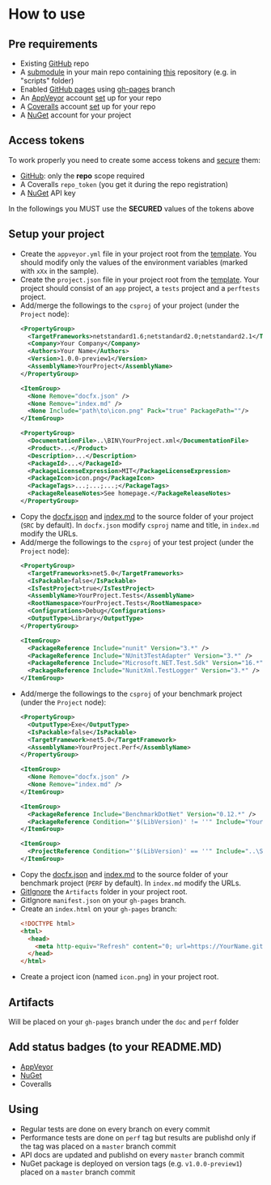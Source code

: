 # How to use

## Pre requirements
- Existing [GitHub](https://help.github.com/en/github/getting-started-with-github/create-a-repo ) repo
- A [submodule](https://gist.github.com/gitaarik/8735255 ) in your main repo containing [this](https://github.com/Sholtee/build ) repository (e.g. in "scripts" folder)
- Enabled [GitHub pages](https://guides.github.com/features/pages/ ) using [gh-pages](https://help.github.com/en/github/working-with-github-pages/configuring-a-publishing-source-for-your-github-pages-site ) branch
- An [AppVeyor](https://www.appveyor.com ) account [set](https://www.appveyor.com/docs/ ) up for your repo
- A [Coveralls](https://coveralls.io ) account [set](https://docs.coveralls.io ) up for your repo
- A [NuGet](https://www.nuget.org ) account for your project

## Access tokens
To work properly you need to create some access tokens and [secure](https://ci.appveyor.com/tools/encrypt ) them:
- [GitHub](https://help.github.com/en/github/authenticating-to-github/creating-a-personal-access-token-for-the-command-line ): only the **repo** scope required
- A Coveralls `repo_token` (you get it during the repo registration)
- A [NuGet](https://docs.microsoft.com/en-us/nuget/nuget-org/publish-a-package ) API key

In the followings you MUST use the **SECURED** values of the tokens above

## Setup your project
- Create the `appveyor.yml` file in your project root from the [template](https://github.com/Sholtee/build/blob/master/templates/appveyor.yml ). You should modify only the values of the environment variables (marked with `xXx` in the sample).
- Create the `project.json` file in your project root from the [template](https://github.com/Sholtee/build/blob/master/templates/project.json ). Your project should consist of an `app` project, a `tests` project and a `perftests` project.
- Add/merge the followings to the `csproj` of your project (under the `Project` node):
  ```xml
  <PropertyGroup>
    <TargetFrameworks>netstandard1.6;netstandard2.0;netstandard2.1</TargetFrameworks>
    <Company>Your Company</Company>
    <Authors>Your Name</Authors>
    <Version>1.0.0-preview1</Version>
    <AssemblyName>YourProject</AssemblyName>
  </PropertyGroup>

  <ItemGroup>
    <None Remove="docfx.json" />
    <None Remove="index.md" />
    <None Include="path\to\icon.png" Pack="true" PackagePath=""/>
  </ItemGroup>
  
  <PropertyGroup>
    <DocumentationFile>..\BIN\YourProject.xml</DocumentationFile>
    <Product>...</Product>  
    <Description>...</Description>
    <PackageId>...</PackageId>
    <PackageLicenseExpression>MIT</PackageLicenseExpression>
    <PackageIcon>icon.png</PackageIcon>
    <PackageTags>...;...;...;</PackageTags>
    <PackageReleaseNotes>See homepage.</PackageReleaseNotes>
  </PropertyGroup>  
  ```
- Copy the [docfx.json](https://github.com/Sholtee/build/blob/master/templates/API/docfx.json ) and [index.md](https://raw.githubusercontent.com/Sholtee/build/master/templates/API/index.md ) to the source folder of your project (`SRC` by default). In `docfx.json` modify `csproj` name and title, in `index.md` modify the URLs.  
- Add/merge the followings to the `csproj` of your test project (under the `Project` node):
  ```xml
  <PropertyGroup>
    <TargetFrameworks>net5.0</TargetFrameworks>
    <IsPackable>false</IsPackable>
    <IsTestProject>true</IsTestProject>
    <AssemblyName>YourProject.Tests</AssemblyName>
    <RootNamespace>YourProject.Tests</RootNamespace>
    <Configurations>Debug</Configurations>
    <OutputType>Library</OutputType>
  </PropertyGroup>
  
  <ItemGroup>
    <PackageReference Include="nunit" Version="3.*" />
    <PackageReference Include="NUnit3TestAdapter" Version="3.*" />
    <PackageReference Include="Microsoft.NET.Test.Sdk" Version="16.*" />
    <PackageReference Include="NunitXml.TestLogger" Version="3.*" />
  </ItemGroup> 
  ```
- Add/merge the followings to the `csproj` of your benchmark project (under the `Project` node):
  ```xml
  <PropertyGroup>
    <OutputType>Exe</OutputType>
    <IsPackable>false</IsPackable>
    <TargetFramework>net5.0</TargetFramework>
    <AssemblyName>YourProject.Perf</AssemblyName>
  </PropertyGroup>
  
  <ItemGroup>
    <None Remove="docfx.json" />
    <None Remove="index.md" />
  </ItemGroup>

  <ItemGroup>
    <PackageReference Include="BenchmarkDotNet" Version="0.12.*" />
    <PackageReference Condition="'$(LibVersion)' != ''" Include="YourProjectId" Version="$(LibVersion)"></PackageReference>
  </ItemGroup>
  
  <ItemGroup>
    <ProjectReference Condition="'$(LibVersion)' == ''" Include="..\SRC\YourProject.csproj" />
  </ItemGroup>
  ```
- Copy the [docfx.json](https://github.com/Sholtee/build/blob/master/templates/PERF/docfx.json ) and [index.md](https://raw.githubusercontent.com/Sholtee/build/master/templates/PERF/index.md ) to the source folder of your benchmark project (`PERF` by default). In `index.md` modify the URLs.
- [GitIgnore](https://git-scm.com/docs/gitignore ) the `Artifacts` folder in your project root.
- GitIgnore `manifest.json` on your `gh-pages` branch.
- Create an `index.html` on your `gh-pages` branch:
  ```html
  <!DOCTYPE html>
  <html>
    <head>
      <meta http-equiv="Refresh" content="0; url=https://YourName.github.io/YourProject/doc/">
    </head>
  </html>  
  ```
- Create a project icon (named `icon.png`) in your project root.
## Artifacts
Will be placed on your `gh-pages` branch under the `doc` and `perf` folder
## Add status badges (to your README.MD)
- [AppVeyor](https://www.appveyor.com/docs/status-badges/ )
- [NuGet](https://buildstats.info/ )
- Coveralls
## Using
- Regular tests are done on every branch on every commit
- Performance tests are done on `perf` tag but results are publishd only if the tag was placed on a `master` branch commit
- API docs are updated and publishd on every `master` branch commit
- NuGet package is deployed on version tags (e.g. `v1.0.0-preview1`) placed on a `master` branch commit